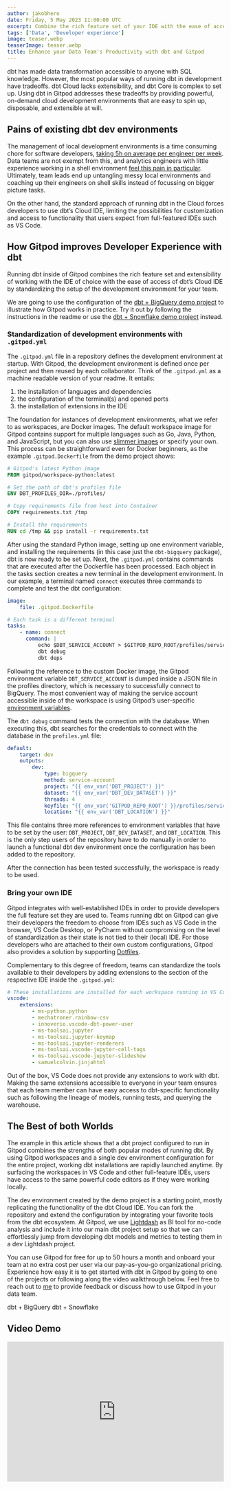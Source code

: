 ```yaml
---
author: jakobhero
date: Friday, 5 May 2023 11:00:00 UTC
excerpt: Combine the rich feature set of your IDE with the ease of access of dbt Cloud by running dbt core in Gitpod
tags: ['Data', 'Developer experience']
image: teaser.webp
teaserImage: teaser.webp
title: Enhance your Data Team's Productivity with dbt and Gitpod
---
```


<script>
  import LinkButton from "$lib/components/ui-library/link-button/link-button.svelte"
</script>

dbt has made data transformation accessible to anyone with SQL knowledge. However, the most popular ways of running dbt in development have tradeoffs. dbt Cloud lacks extensibility, and dbt Core is complex to set up. Using dbt in Gitpod addresses these tradeoffs by providing powerful, on-demand cloud development environments that are easy to spin up, disposable, and extensible at will.

## Pains of existing dbt dev environments

The management of local development environments is a time consuming chore for software developers, [taking 5h on average per engineer per week](https://www.gitpod.io/customers). Data teams are not exempt from this, and analytics engineers with little experience working in a shell environment [feel this pain in particular](https://discourse.getdbt.com/t/setting-up-vscode-to-use-with-the-dbt-cli/3291/6). Ultimately, team leads end up untangling messy local environments and coaching up their engineers on shell skills instead of focussing on bigger picture tasks.

On the other hand, the standard approach of running dbt in the Cloud forces developers to use dbt’s Cloud IDE, limiting the possibilities for customization and access to functionality that users expect from full-featured IDEs such as VS Code.

## How Gitpod improves Developer Experience with dbt

Running dbt inside of Gitpod combines the rich feature set and extensibility of working with the IDE of choice with the ease of access of dbt’s Cloud IDE by standardizing the setup of the development environment for your team.

We are going to use the configuration of the [dbt + BigQuery demo project](https://github.com/gitpod-samples/template-dbt-bigquery) to illustrate how Gitpod works in practice. Try it out by following the instructions in the readme or use the [dbt + Snowflake demo project](https://github.com/gitpod-samples/template-dbt-snowflake) instead.

### Standardization of development environments with `.gitpod.yml`

The `.gitpod.yml` file in a repository defines the development environment at startup. With Gitpod, the development environment is defined once per project and then reused by each collaborator. Think of the `.gitpod.yml` as a machine readable version of your readme. It entails:

1. the installation of languages and dependencies
2. the configuration of the terminal(s) and opened ports
3. the installation of extensions in the IDE

The foundation for instances of development environments, what we refer to as workspaces, are Docker images. The default workspace image for Gitpod contains support for multiple languages such as Go, Java, Python, and JavaScript, but you can also use [slimmer images](https://hub.docker.com/u/gitpod/) or specify your own. This process can be straightforward even for Docker beginners, as the example `.gitpod.Dockerfile` from the demo project shows:

```dockerfile title=".gitpod.Dockerfile"
# Gitpod's latest Python image
FROM gitpod/workspace-python:latest

# Set the path of dbt's profiles file
ENV DBT_PROFILES_DIR=./profiles/

# Copy requirements file from host into Container
COPY requirements.txt /tmp

# Install the requirements
RUN cd /tmp && pip install -r requirements.txt
```

After using the standard Python image, setting up one environment variable, and installing the requirements (in this case just the `dbt-bigquery` package), dbt is now ready to be set up. Next, the `.gitpod.yml` contains commands that are executed after the Dockerfile has been processed. Each object in the tasks section creates a new terminal in the development environment. In our example, a terminal named `connect` executes three commands to complete and test the dbt configuration:

```yml title=".gitpod.yml"
image:
    file: .gitpod.Dockerfile

# Each task is a different terminal
tasks:
    - name: connect
      command: |
          echo $DBT_SERVICE_ACCOUNT > $GITPOD_REPO_ROOT/profiles/service_account.json
          dbt debug
          dbt deps
```

Following the reference to the custom Docker image, the Gitpod environment variable `DBT_SERVICE_ACCOUNT` is dumped inside a JSON file in the profiles directory, which is necessary to successfully connect to BigQuery. The most convenient way of making the service account accessible inside of the workspace is using Gitpod’s user-specific [environment variables](https://www.gitpod.io/docs/configure/projects/environment-variables#user-specific-environment-variables).

The `dbt debug` command tests the connection with the database. When executing this, dbt searches for the credentials to connect with the database in the `profiles.yml` file:

```yml title="profiles.yml"
default:
    target: dev
    outputs:
        dev:
            type: bigquery
            method: service-account
            project: "{{ env_var('DBT_PROJECT') }}"
            dataset: "{{ env_var('DBT_DEV_DATASET') }}"
            threads: 4
            keyfile: "{{ env_var('GITPOD_REPO_ROOT') }}/profiles/service_account.json"
            location: "{{ env_var('DBT_LOCATION') }}"
```

This file contains three more references to environment variables that have to be set by the user: `DBT_PROJECT`, `DBT_DEV_DATASET`, and `DBT_LOCATION`. This is the only step users of the repository have to do manually in order to launch a functional dbt dev environment once the configuration has been added to the repository.

After the connection has been tested successfully, the workspace is ready to be used.

### Bring your own IDE

Gitpod integrates with well-established IDEs in order to provide developers the full feature set they are used to. Teams running dbt on Gitpod can give their developers the freedom to choose from IDEs such as VS Code in the browser, VS Code Desktop, or PyCharm without compromising on the level of standardization as their state is not tied to their (local) IDE. For those developers who are attached to their own custom configurations, Gitpod also provides a solution by supporting [Dotfiles](https://www.gitpod.io/docs/configure/user-settings/dotfiles).

Complementary to this degree of freedom, teams can standardize the tools available to their developers by adding extensions to the section of the respective IDE inside the `.gitpod.yml`:

```yml title=".gitpod.yml"
# These installations are installed for each workspace running in VS Code
vscode:
    extensions:
        - ms-python.python
        - mechatroner.rainbow-csv
        - innoverio.vscode-dbt-power-user
        - ms-toolsai.jupyter
        - ms-toolsai.jupyter-keymap
        - ms-toolsai.jupyter-renderers
        - ms-toolsai.vscode-jupyter-cell-tags
        - ms-toolsai.vscode-jupyter-slideshow
        - samuelcolvin.jinjahtml
```

Out of the box, VS Code does not provide any extensions to work with dbt. Making the same extensions accessible to everyone in your team ensures that each team member can have easy access to dbt-specific functionality such as following the lineage of models, running tests, and querying the warehouse.

## The Best of both Worlds

The example in this article shows that a dbt project configured to run in Gitpod combines the strengths of both popular modes of running dbt.
By using Gitpod workspaces and a single dev environment configuration for the entire project, working dbt installations are rapidly launched anytime.
By surfacing the workspaces in VS Code and other full-feature IDEs, users have access to the same powerful code editors as if they were working locally.

The dev environment created by the demo project is a starting point, mostly replicating the functionality of the dbt Cloud IDE. You can fork the repository and extend the configuration by integrating your favorite tools from the dbt ecosystem. At Gitpod, we use [Lightdash](https://www.lightdash.com/) as BI tool for no-code analysis and include it into our main dbt project setup so that we can effortlessly jump from developing dbt models and metrics to testing them in a dev Lightdash project.

You can use Gitpod for free for up to 50 hours a month and onboard your team at no extra cost per user via our pay-as-you-go organizational pricing. Experience how easy it is to get started with dbt in Gitpod by going to one of the projects or following along the video walkthrough below. Feel free to reach out to [me](https://www.linkedin.com/in/jakob-herold/) to provide feedback or discuss how to use Gitpod in your data team.

<LinkButton href="https://github.com/gitpod-samples/template-dbt-bigquery" variant="primary" size="medium">dbt + BigQuery</LinkButton>
<LinkButton href="https://github.com/gitpod-samples/template-dbt-snowflake" variant="cta" size="medium">dbt + Snowflake</LinkButton>

## Video Demo

<div style="position: relative; padding-bottom: 64.63195691202873%; height: 0;"><iframe class="rounded-md" src="https://www.loom.com/embed/803d19417e5a48ac8617e7c9582acf42?hide_owner=true&hide_title=true&hideEmbedTopBar=true" title="Gitpod Demo: DBT in Gitpod" frameborder="0" webkitallowfullscreen mozallowfullscreen allowfullscreen style="position: absolute; top: 0; left: 0; width: 100%; height: 100%;"></iframe></div>
